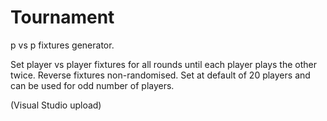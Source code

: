# Tournament
p vs p fixtures generator.

Set player vs player fixtures for all rounds until each player plays the other twice. 
Reverse fixtures non-randomised. 
Set at default of 20 players and can be used for odd number of players.

(Visual Studio upload)
